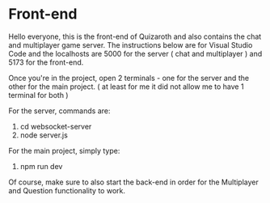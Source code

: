 # Front-end
Hello everyone, this is the front-end of Quizaroth and also contains the chat and multiplayer game server. 
The instructions below are for Visual Studio Code and the localhosts are 5000 for the server ( chat and multiplayer ) and 5173 for the front-end.

Once you're in the project, open 2 terminals - one for the server and the other for the main project. ( at least for me it did not allow me to have 1 terminal for both )

For the server, commands are:
1. cd websocket-server
2. node server.js

For the main project, simply type:
1. npm run dev

Of course, make sure to also start the back-end in order for the Multiplayer and Question functionality to work.